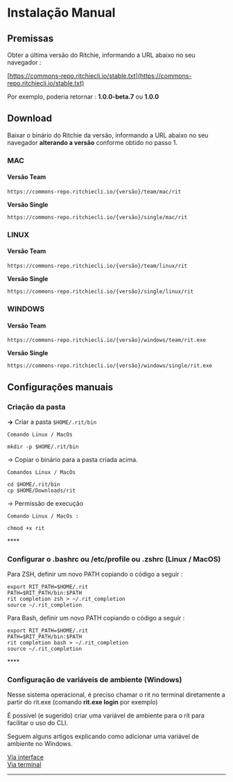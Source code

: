 # Instalação Manual

## **Premissas**

Obter a última versão do Ritchie, informando a URL abaixo no seu navegador :

[https://commons-repo.ritchiecli.io/stable.txt](https://commons-repo.ritchiecli.io/stable.txt)

Por exemplo, poderia retornar : **1.0.0-beta.7** ou **1.0.0**  


## **Download**

Baixar o binário do Ritchie da versão, informando a URL abaixo no seu navegador **alterando a versão** conforme obtido no passo 1.

### **MAC**

#### **Versão Team** 

```text
https://commons-repo.ritchiecli.io/{versão}/team/mac/rit
```

**Versão Single**

```text
https://commons-repo.ritchiecli.io/{versão}/single/mac/rit
```

### **LINUX**

#### **Versão Team**

```text
https://commons-repo.ritchiecli.io/{versão}/team/linux/rit
```

**Versão Single**

```text
https://commons-repo.ritchiecli.io/{versão}/single/linux/rit
```

### **WINDOWS**

#### **Versão Team**

```text
https://commons-repo.ritchiecli.io/{versão}/windows/team/rit.exe
```

**Versão Single**

```text
https://commons-repo.ritchiecli.io/{versão}/windows/single/rit.exe
```

## **Configurações manuais**

### **Criação da pasta**

**→** Criar a pasta `$HOME/.rit/bin`

```text
Comando Linux / MacOs

mkdir -p $HOME/.rit/bin
```

→ Copiar o binário para a pasta criada acima. 

```text
Comandos Linux / MacOs

cd $HOME/.rit/bin 
cp $HOME/Downloads/rit
```

→ Permissão de execução

```
Comando Linux / MacOs : 

chmod +x rit
```

\*\*\*\*

### **Configurar o .bashrc ou /etc/profile ou .zshrc \(Linux / MacOS\)**

Para ZSH, definir um novo PATH copiando o código a seguir :

```text
export RIT_PATH=$HOME/.rit
PATH=$RIT_PATH/bin:$PATH
rit completion zsh > ~/.rit_completion
source ~/.rit_completion
```

Para Bash, definir um novo PATH copiando o código a seguir :

```text
export RIT_PATH=$HOME/.rit
PATH=$RIT_PATH/bin:$PATH
rit completion bash > ~/.rit_completion
source ~/.rit_completion
```

\*\*\*\*

### **Configuração de variáveis de ambiente \(Windows\)**

Nesse sistema operacional, é preciso chamar o rit no terminal diretamente a partir do rit.exe \(comando **rit.exe login** por exemplo\)

É possível \(e sugerido\) criar uma variável de ambiente para o rit para facilitar o uso do CLI.

Seguem alguns artigos explicando como adicionar uma variável de ambiente no Windows.

[Via interface](https://professor-falken.com/pt/windows/como-configurar-la-ruta-y-las-variables-de-entorno-en-windows-10/)  
[Via terminal](https://devcontent.com.br/artigos/windows/o-que-sao-como-alterar-criar-excluir-variaveis-de-ambiente)  
  
****


